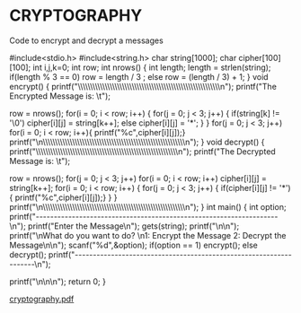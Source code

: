 # CRYPTOGRAPHY
Code to encrypt and decrypt a messages 










#include<stdio.h>
#include<string.h>
char string[1000];
char cipher[100][100];
int i,j,k=0;
int row;
int nrows()
{
int length;
length = strlen(string);
if(length % 3 == 0) 
row = length / 3 ;
else
row = (length / 3) + 1;
}
void encrypt()
{
 printf("\\\\\\\\\\\\\\\\\\\\\\\\\\\\\\\\\\\\\\\\\\\\\\\\\\\\\\\\\\\\\\\\\\\\\\\\\\\\\\\\\\\\\\\\\\\\\\\\\\\\\\\\\\\\\\\\\\\n");
 printf("The Encrypted Message is: \t");
 
row = nrows();
for(i = 0; i < row; i++)
{
for(j = 0; j < 3; j++)
{
if(string[k] != '\0')
cipher[i][j] = string[k++];
else 
cipher[i][j] = '*';
}
}
for(j = 0; j < 3; j++)
for(i = 0; i < row; i++){
printf("%c",cipher[i][j]);}
 printf("\n\\\\\\\\\\\\\\\\\\\\\\\\\\\\\\\\\\\\\\\\\\\\\\\\\\\\\\\\\\\\\\\\\\\\\\\\\\\\\\\\\\\\\\\\\\\\\\\\\\\\\\\\\\\\\\\\\\\n");
}
void decrypt()
{
 printf("\\\\\\\\\\\\\\\\\\\\\\\\\\\\\\\\\\\\\\\\\\\\\\\\\\\\\\\\\\\\\\\\\\\\\\\\\\\\\\\\\\\\\\\\\\\\\\\\\\\\\\\\\\\\\\\\\\\n");
 printf("The Decrypted Message is: \t");
 
row = nrows();
for(j = 0; j < 3; j++)
for(i = 0; i < row; i++)
cipher[i][j] = string[k++];
for(i = 0; i < row; i++)
{
for(j = 0; j < 3; j++)
{
if(cipher[i][j] != '*'){
printf("%c",cipher[i][j]);}
}
}
 printf("\n\\\\\\\\\\\\\\\\\\\\\\\\\\\\\\\\\\\\\\\\\\\\\\\\\\\\\\\\\\\\\\\\\\\\\\\\\\\\\\\\\\\\\\\\\\\\\\\\\\\\\\\\\\\\\\\\\\\n");
}
int main()
{
int option;
printf("-------------------------------------------------------------------\n");
printf("Enter the Message\n");
gets(string);
printf("\n\n");
printf("\nWhat do you want to do? \n1: Encrypt the Message 2: Decrypt the Message\n\n"); 
scanf("%d",&option);
if(option == 1)
encrypt();
else
decrypt();
 printf("-------------------------------------------------------------------\n");
 
 printf("\n\n\n");
return 0;
}







[cryptography.pdf](https://github.com/WorkwithAbhinav/CRYPTOGRAPHY/files/10022778/cryptography.pdf)

